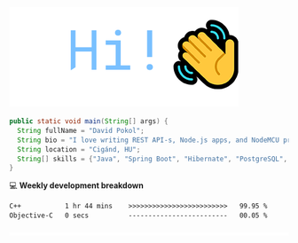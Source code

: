 ![Hi!](assets/images/hi.png)

```java
public static void main(String[] args) {
  String fullName = "David Pokol";
  String bio = "I love writing REST API-s, Node.js apps, and NodeMCU programs";
  String location = "Cigánd, HU";
  String[] skills = {"Java", "Spring Boot", "Hibernate", "PostgreSQL", "Git"};
}
```

💻 **Weekly development breakdown**
<!--START_SECTION:waka-->

```txt
C++           1 hr 44 mins    >>>>>>>>>>>>>>>>>>>>>>>>>   99.95 %
Objective-C   0 secs          -------------------------   00.05 %
```

<!--END_SECTION:waka-->

![footer](assets/images/footer.png)
